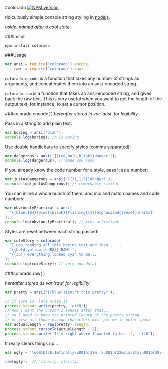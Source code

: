 #colorado [![NPM version](https://badge.fury.io/js/colorado.png)](http://badge.fury.io/js/colorado)

ridiculously simple console string styling in [nodejs](http://nodejs.org).

_aside: named after a cool state_

###Install
```
npm install colorado
```
###Usage
```javascript
var ansi = require('colorado').encode,
    raw  = require('colorado').raw;
```
`colorado.encode` is a function that takes any number of strings as arguments,
and concatenates them into an ansi-encoded string.

`colorado.raw` is a function that takes an ansi-encoded string,
and gives back the raw text. This is very useful when you want to get the length
of the output text, for instance, to set a cursor position.


###colorado.encode( )
_hereafter stored in var 'ansi' for legibility_

Pass in a string to add plain text:
```javascript
var boring = ansi('blah');
console.log(boring); // is boring
```

Use double handlebars to specify styles (comma separated):
```javascript
var dangerous = ansi('{{red,bold,blink}}danger!');
console.log(dangerous); // made you look
```

If you already know the code number for a style, pass it as a number:
```javascript
var justAsDangerous = ansi('{{31,1,5}}danger!');
console.log(justAsDangerous); // remarkably similar
```

You can inline a whole bunch of them, and mix and match names and code numbers:
```javascript
var obviouslyPractical = ansi(
  '{{blue,104}}blue{{blink}}flashing{{1}}emphasized{{reset}}normal'
);
console.log(obviouslyPractical); // trés artistique
```



Styles are reset between each string passed:
```javascript
var cuteStory = colorado(
  'I was reading all this boring text and then... ',
  '{{bold,yellow,redBG}} BAM! ',
  '{{36}} everything looked cyan to me...'
);
console.log(cuteStory); // very anecdotal
```

###colorado.raw( )

_hereafter stored as var 'raw' for legibility_

```javascript
var pretty = ansi('{{blue}}Isn\'t this pretty?');

// it sure is, lets write it
process.stdout.write(pretty, 'utf8');
// now I want the cursor 2 spaces after that...
// so I need to know the printed length of the pretty string
// or else all those escape characters will put me in outer space
var actualLength = raw(pretty).length;
process.stdout.cursorTo(actualLength + 2);
process.stdout.write('I\'m right where I wanted to be...', 'utf8');
```

It really clears things up...
```javascript
var ugly = '\u001b[36;1mfinally\u001b[37m, \u001b[22mclarity\u001b[39;49;0m.'

raw(ugly);  // 'finally, clarity.'

```
